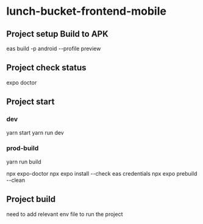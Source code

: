 # lunch-bucket-frontend-mobile

## Project setup Build to APK
eas build -p android --profile preview

## Project check status
expo doctor

## Project start 
### dev

yarn start
yarn run dev

### prod-build

yarn run build

npx expo-doctor
npx expo install --check
eas credentials
npx expo prebuild --clean

## Project build
need to add relevant env file to run the project
